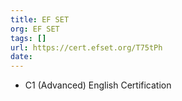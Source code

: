 ```yaml
---
title: EF SET
org: EF SET
tags: []
url: https://cert.efset.org/T75tPh
date: 
---
```


* C1 (Advanced) English Certification
